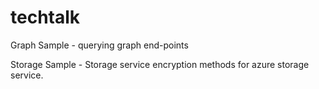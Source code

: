 # techtalk
Graph Sample - querying graph end-points

Storage Sample - Storage service encryption methods for azure storage service.
